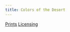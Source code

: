 ```yaml
---
title: Colors of the Desert
---
```

[Prints](https://pixels.com/featured/colors-of-the-desert-brady-lane.html)
[Licensing](https://licensing.pixels.com/featured/colors-of-the-desert-brady-lane.html)